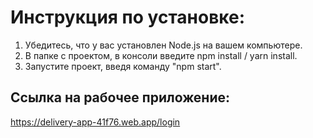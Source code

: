 # Инструкция по установке:

1. Убедитесь, что у вас установлен Node.js на вашем компьютере.
2. В папке с проектом, в консоли введите npm install / yarn install.
3. Запустите проект, введя команду "npm start".

## Ссылка на рабочее приложение:

https://delivery-app-41f76.web.app/login
